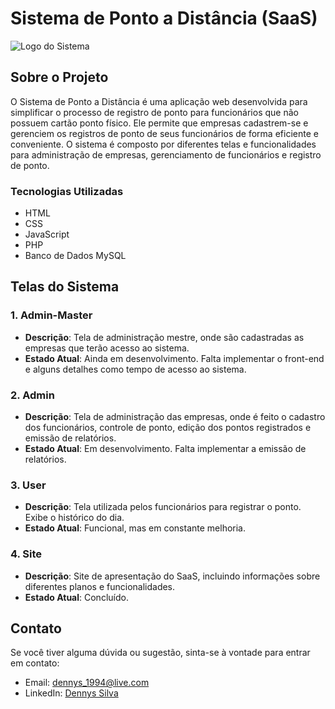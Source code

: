 # Sistema de Ponto a Distância (SaaS)

![Logo do Sistema](https://live.staticflickr.com/65535/53764695458_3982d31f9f_b.jpg)

## Sobre o Projeto

O Sistema de Ponto a Distância é uma aplicação web desenvolvida para simplificar o processo de registro de ponto para funcionários que não possuem cartão ponto físico. Ele permite que empresas cadastrem-se e gerenciem os registros de ponto de seus funcionários de forma eficiente e conveniente. O sistema é composto por diferentes telas e funcionalidades para administração de empresas, gerenciamento de funcionários e registro de ponto.

### Tecnologias Utilizadas

- HTML
- CSS
- JavaScript
- PHP
- Banco de Dados MySQL

## Telas do Sistema

### 1. Admin-Master

- **Descrição**: Tela de administração mestre, onde são cadastradas as empresas que terão acesso ao sistema.
- **Estado Atual**: Ainda em desenvolvimento. Falta implementar o front-end e alguns detalhes como tempo de acesso ao sistema.

### 2. Admin

- **Descrição**: Tela de administração das empresas, onde é feito o cadastro dos funcionários, controle de ponto, edição dos pontos registrados e emissão de relatórios.
- **Estado Atual**: Em desenvolvimento. Falta implementar a emissão de relatórios.

### 3. User

- **Descrição**: Tela utilizada pelos funcionários para registrar o ponto. Exibe o histórico do dia.
- **Estado Atual**: Funcional, mas em constante melhoria.

### 4. Site

- **Descrição**: Site de apresentação do SaaS, incluindo informações sobre diferentes planos e funcionalidades.
- **Estado Atual**: Concluído.

## Contato

Se você tiver alguma dúvida ou sugestão, sinta-se à vontade para entrar em contato:

- Email: dennys_1994@live.com
- LinkedIn: [Dennys Silva](https://www.linkedin.com/in/dennys-willian-da-silva-887808228/)
  
